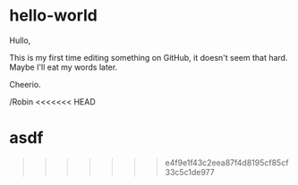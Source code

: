 # hello-world
Hullo,

This is my first time editing something on GitHub, it doesn't seem that hard. Maybe I'll eat my words later. 

Cheerio.

/Robin
<<<<<<< HEAD

asdf
=======
>>>>>>> e4f9e1f43c2eea87f4d8195cf85cf33c5c1de977
